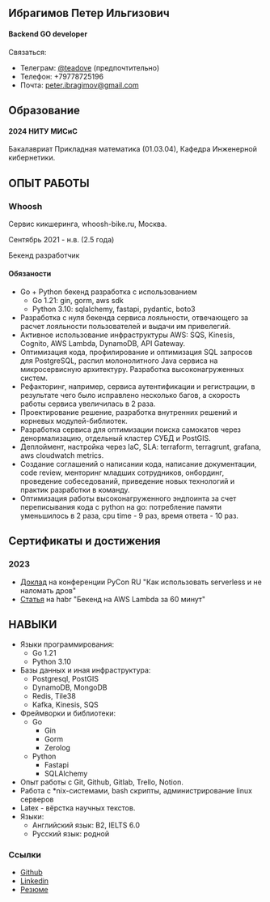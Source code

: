 ## Ибрагимов Петер Ильгизович
#### Backend GO developer
Связаться:
- Телеграм: [@teadove](https://t.me/teadove) (предпочтительно)
- Телефон: +79778725196
- Почта: peter.ibragimov@gmail.com

## Образование

#### 2024 НИТУ МИСиС
Бакалавриат Прикладная математика (01.03.04), Кафедра Инженерной кибернетики.
		
## ОПЫТ РАБОТЫ

### Whoosh
Сервис кикшеринга, whoosh-bike.ru, Москва.

Сентябрь 2021 - н.в. (2.5 года) <br>

Бекенд разработчик

#### Обязаности
- Go + Python бекенд разработка с использованием
	- Go 1.21: gin, gorm, aws sdk
	- Python 3.10: sqlalchemy, fastapi, pydantic, boto3
- Разработка с нуля бекенда сервиса лояльности, отвечающего за расчет лояльности пользователей и выдачи им привелегий.
- Активное использование инфраструктуры AWS: SQS, Kinesis, Cognito, AWS Lambda, DynamoDB, API Gateway.
- Оптимизация кода, профилирование и оптимизация SQL запросов для PostgreSQL, распил молонолитного Java сервиса на микросервисную архитектуру. Разработка высоконагруженных систем.
- Рефакторинг, например, сервиса аутентификации и регистрации, в результате чего было исправлено несколько багов, а скорость работы сервиса увеличилась в 2 раза.  
- Проектирование решение, разработка внутренних решений и корневых модулей-библиотек. 
- Разработка сервиса для оптимизации поиска самокатов через денормализацию, отдельный кластер СУБД и PostGIS.
- Деплоймент, настройка через IaC, SLA: terraform, terragrunt, grafana, aws cloudwatch metrics.
- Создание соглашений о написании кода, написание документации, code review, менторинг младших сотрудников, онбординг, проведение собеседований, приведение новых технологий и практик разработки в команду.
- Оптимизация работы высоконагруженного эндпоинта за счет переписывания кода с python на go: потребление памяти уменьшилось в 2 раза, cpu time - 9 раз, время ответа - 10 раз.

## Сертификаты и достижения

### 2023
- [Доклад](https://www.youtube.com/watch?v=cSZrWpyNlfI) на конференции PyCon RU "Как использовать serverless и не наломать дров" 
- [Статья](https://habr.com/ru/companies/whoosh/articles/728926/) на habr "Бекенд на AWS Lambda за 60 минут"

## НАВЫКИ		
- Языки программирования: 
	- Go 1.21 
	- Python 3.10
- Базы данных и иная инфраструктура: 
	- Postgresql, PostGIS
	- DynamoDB, MongoDB
	- Redis, Tile38
	- Kafka, Kinesis, SQS
- Фреймворки и библиотеки:
	- Go
		- Gin
		- Gorm
		- Zerolog
	- Python
		- Fastapi
		- SQLAlchemy
- Опыт работы с Git, Github, Gitlab, Trello, Notion.
- Работа с *nix-системами, bash скрипты, администрирование linux серверов
- Latex - вёрстка научных текстов.
- Языки: 
	- Английский язык: B2, IELTS 6.0
	- Русский язык: родной

### Ссылки
- [Github](https://github.com/TeaDove/)
- [Linkedin](https://www.linkedin.com/in/peter-ibragimov-7907871b7/)
- [Резюме](https://github.com/TeaDove/resume/)


